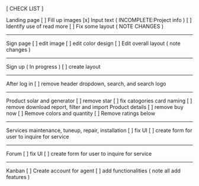 [ CHECK LIST ]

Landing page
[ ] Fill up images
[x] Input text ( INCOMPLETE:Project info )
[ ] Identify use of read more
[ ] Fix some layout ( NOTE CHANGES )

---

Sign page
[ ] edit image
[ ] edit color design
[ ] Edit overall layout ( note changes )

---

Sign up ( In progress )
[ ] create layout

---

After log in
[ ] remove header dropdown, search, and search logo

---

Product solar and generator
[ ] remove star
[ ] fix catogories card naming
[ ] remove download report, filter and import
Product details
[ ] remove buy now
[ ] Remove colors and quantity
[ ] Remove ratings below

---

Services maintenance, tuneup, repair, installation
[ ] fix UI
[ ] create form for user to inquire for service

---

Forum
[ ] fix UI
[ ] create form for user to inquire for service

---

Kanban
[ ] Create account for agent
[ ] add functionalities ( note all add features )
